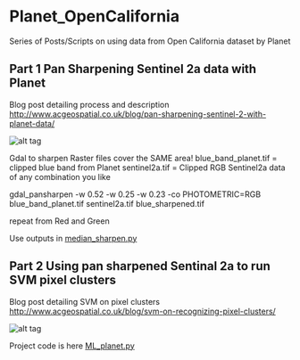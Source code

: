 # Planet_OpenCalifornia
Series of Posts/Scripts on using data from Open California dataset by Planet

## Part 1 Pan Sharpening Sentinel 2a data with Planet
Blog post detailing process and description 
http://www.acgeospatial.co.uk/blog/pan-sharpening-sentinel-2-with-planet-data/

![alt tag](http://www.acgeospatial.co.uk/wp-content/uploads/2017/08/01_title.jpg)

Gdal to sharpen
Raster files cover the SAME area!
blue_band_planet.tif = clipped blue band from Planet
sentinel2a.tif = Clipped RGB Sentinel2a data of any combination you like

gdal_pansharpen -w 0.52 -w 0.25 -w 0.23 -co PHOTOMETRIC=RGB blue_band_planet.tif sentinel2a.tif blue_sharpened.tif

repeat from Red and Green

Use outputs in [median_sharpen.py](https://github.com/acgeospatial/Planet_OpenCalifornia/blob/master/median_sharpen.py)


## Part 2 Using pan sharpened Sentinal 2a to run SVM pixel clusters 
Blog post detailing SVM on pixel clusters
http://www.acgeospatial.co.uk/blog/svm-on-recognizing-pixel-clusters/

![alt tag](http://www.acgeospatial.co.uk/wp-content/uploads/2017/08/01_title-1.jpg)

Project code is here [ML_planet.py](https://github.com/acgeospatial/Planet_OpenCalifornia/blob/master/ML_planet.py)
